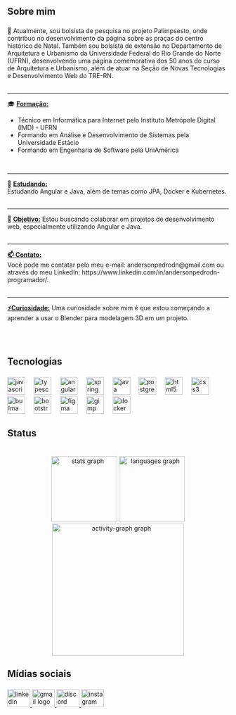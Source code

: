 <h2 align="left">Sobre mim</h2>

###

<p align="left">🔭 Atualmente, sou bolsista de pesquisa no projeto Palimpsesto, onde contribuo no desenvolvimento da página sobre as praças do centro histórico de Natal. Também sou bolsista de extensão no Departamento de Arquitetura e Urbanismo da Universidade Federal do Rio Grande do Norte (UFRN), desenvolvendo uma página comemorativa dos 50 anos do curso de Arquitetura e Urbanismo, além de atuar na Seção de Novas Tecnologias e Desenvolvimento Web do TRE-RN.<br><br>
  <hr/>
🎓 <u><b>Formação:</b></u><br> 
    <ul>
    <li>Técnico em Informática para Internet pelo Instituto Metrópole Digital (IMD) - UFRN</li> 
    <li>Formando em Análise e Desenvolvimento de Sistemas pela Universidade Estácio</li>
    <li>Formando em Engenharia de Software pela UniAmérica</li>
  </ul> <br><hr>
🌱 <u><b>Estudando:</b></u><br> 
  Estudando Angular e Java, além de temas como JPA, Docker e Kubernetes.<br><br>
  <hr/>
💬 <b><u>Objetivo:</u></b>
  Estou buscando colaborar em projetos de desenvolvimento web, especialmente utilizando Angular e Java.<br><br> 
  <hr/>
  <u><b>📫 Contato:</b></u><br>
  Você pode me contatar pelo meu e-mail: andersonpedrodn@gmail.com ou através do meu LinkedIn: https://www.linkedin.com/in/andersonpedrodn-programador/.<br><br> 
  <hr/>
  <u><b>⚡Curiosidade:</b></u>
  Uma curiosidade sobre mim é que estou começando a aprender a usar o Blender para modelagem 3D em um projeto.
  </p> <br><br>

###

<h2 align="left">Tecnologias</h2>

###

<div align="left">
  <img src="https://skillicons.dev/icons?i=js" height="40" alt="javascript logo"  />
  <img width="12" />
  <img src="https://skillicons.dev/icons?i=ts" height="40" alt="typescript logo"  />
  <img width="12" />
  <img src="https://cdn.jsdelivr.net/gh/devicons/devicon/icons/angularjs/angularjs-original.svg" height="40" alt="angularjs logo"  />
  <img width="12" />
  <img src="https://cdn.jsdelivr.net/gh/devicons/devicon/icons/spring/spring-original.svg" height="40" alt="spring logo"  />
  <img width="12" />
  <img src="https://cdn.jsdelivr.net/gh/devicons/devicon/icons/java/java-original.svg" height="40" alt="java logo"  />
  <img width="12" />
  <img src="https://cdn.jsdelivr.net/gh/devicons/devicon/icons/postgresql/postgresql-original.svg" height="40" alt="postgresql logo"  />
  <img width="12" />
  <img src="https://cdn.jsdelivr.net/gh/devicons/devicon/icons/html5/html5-original.svg" height="40" alt="html5 logo"  />
  <img width="12" />
  <img src="https://cdn.jsdelivr.net/gh/devicons/devicon/icons/css3/css3-original.svg" height="40" alt="css3 logo"  />
  <img width="12" />
  <img src="https://cdn.simpleicons.org/bulma/00D1B2" height="40" alt="bulma logo"  />
  <img width="12" />
  <img src="https://cdn.simpleicons.org/bootstrap/7952B3" height="40" alt="bootstrap logo"  />
  <img width="12" />
  <img src="https://cdn.jsdelivr.net/gh/devicons/devicon/icons/figma/figma-original.svg" height="40" alt="figma logo"  />
  <img width="12" />
  <img src="https://cdn.jsdelivr.net/gh/devicons/devicon/icons/gimp/gimp-original.svg" height="40" alt="gimp logo"  />
  <img width="12" />
  <img src="https://cdn.simpleicons.org/docker/2496ED" height="40" alt="docker logo"  />
</div>

###

<h2 align="left">Status</h2>

###

<br clear="both">

<div align="center">
  <img src="https://github-readme-stats.vercel.app/api?username=andersonpedrodn&hide_title=false&hide_rank=false&show_icons=true&include_all_commits=true&count_private=true&disable_animations=false&theme=monokai&locale=pt-br&hide_border=false&order=1" height="150" alt="stats graph"  />
  <img src="https://github-readme-stats.vercel.app/api/top-langs?username=andersonpedrodn&locale=pt-br&hide_title=false&layout=compact&card_width=320&langs_count=7&theme=apprentice&hide_border=false&order=2" height="150" alt="languages graph"  />
  <img src="https://github-readme-activity-graph.vercel.app/graph?username=andersonpedrodn&radius=16&theme=monokai&area=true&order=5" height="300" alt="activity-graph graph"  />
</div>

###

<h2 align="left">Mídias sociais</h2>

###

<div align="left">
  <a href="https://www.linkedin.com/in/andersonpedrodn-programador/" target="_blank">
    <img src="https://raw.githubusercontent.com/maurodesouza/profile-readme-generator/master/src/assets/icons/social/linkedin/default.svg" width="52" height="40" alt="linkedin logo"  />
  </a>
  <a href="andersonpedrodn@gmail.com" target="_blank">
    <img src="https://raw.githubusercontent.com/maurodesouza/profile-readme-generator/master/src/assets/icons/social/gmail/default.svg" width="52" height="40" alt="gmail logo"  />
  </a>
  <a href="andersonpedrodn" target="_blank">
    <img src="https://raw.githubusercontent.com/maurodesouza/profile-readme-generator/master/src/assets/icons/social/discord/default.svg" width="52" height="40" alt="discord logo"  />
  </a>
  <a href="https://www.instagram.com/andersonpedrodn?igsh=c2k5eW4wOWEwbWZ6" target="_blank">
    <img src="https://raw.githubusercontent.com/maurodesouza/profile-readme-generator/master/src/assets/icons/social/instagram/default.svg" width="52" height="40" alt="instagram logo"  />
  </a>
</div>

###
